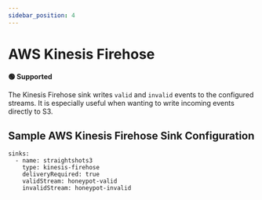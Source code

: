 ```yaml
---
sidebar_position: 4
---
```


# AWS Kinesis Firehose

**🟢 Supported**

The Kinesis Firehose sink writes `valid` and `invalid` events to the configured streams. It is especially useful when wanting to write incoming events directly to S3.

## Sample AWS Kinesis Firehose Sink Configuration

```
sinks:
  - name: straightshots3
    type: kinesis-firehose
    deliveryRequired: true
    validStream: honeypot-valid
    invalidStream: honeypot-invalid
```
